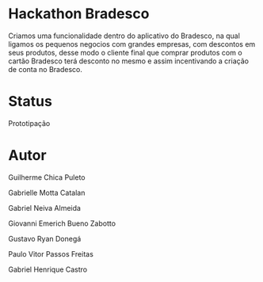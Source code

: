  # Hackathon Bradesco

Criamos  uma funcionalidade dentro do aplicativo do Bradesco, na qual ligamos os pequenos negocios com grandes empresas, com descontos em seus produtos, desse modo o cliente final que comprar  produtos com o cartão Bradesco terá desconto no mesmo e assim incentivando a criação de conta no Bradesco.

# Status

Prototipação


#  Autor

Guilherme Chica Puleto

Gabrielle Motta Catalan

Gabriel Neiva Almeida

Giovanni Emerich Bueno Zabotto

Gustavo  Ryan  Donegá

Paulo Vitor Passos Freitas

Gabriel Henrique Castro
